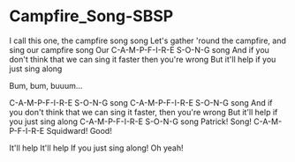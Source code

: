 # Campfire_Song-SBSP
I call this one, the campfire song song
Let's gather 'round the campfire, and sing our campfire song
Our C-A-M-P-F-I-R-E S-O-N-G song
And if you don't think that we can sing it faster then you're wrong
But it'll help if you just sing along

Bum, bum, buuum...

C-A-M-P-F-I-R-E S-O-N-G song
C-A-M-P-F-I-R-E S-O-N-G song
And if you don't think that we can sing it faster, then you're wrong
But it'll help if you just sing along
C-A-M-P-F-I-R-E S-O-N-G song
Patrick!
Song! C-A-M-P-F-I-R-E
Squidward!
Good!

It'll help
It'll help
If you just sing along!
Oh yeah!
